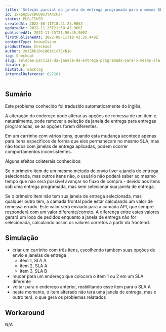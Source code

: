 ```yaml
---
title: 'Seleção parcial da janela de entrega programada para o mesmo SLA afetando o fluxo de compra'
id: 1xkpnp0vxR0O8sJYARcFJF
status: PUBLISHED
createdAt: 2022-08-11T18:41:25.906Z
updatedAt: 2022-11-25T21:50:45.960Z
publishedAt: 2022-11-25T21:50:45.960Z
firstPublishedAt: 2022-08-11T18:41:26.449Z
contentType: knownIssue
productTeam: Checkout
author: 2mXZkbi0oi061KicTExNjo
tag: Checkout
slug: selecao-parcial-da-janela-de-entrega-programada-para-o-mesmo-sla-afetando-o-fluxo-de-compra
locale: pt
kiStatus: Backlog
internalReference: 627261
---
```


## Sumário

<div class="alert alert-info">
  <p>Este problema conhecido foi traduzido automaticamente do inglês.</p>
</div>


A alteração do endereço pode alterar as opções de remessa de um item e, naturalmente, pode remover a seleção da janela de entrega para entregas programadas, se as opções forem diferentes.

Em um carrinho com vários itens, quando esta mudança acontece apenas para itens específicos de forma que eles permaneçam no mesmo SLA, mas não todos com janelas de entrega aplicadas, podem ocorrer comportamentos inconsistentes.

Alguns efeitos colaterais conhecidos:

Se o primeiro item de um mesmo método de envio tiver a janela de entrega selecionada, mas outros itens não, o usuário não poderá saber ao mesmo tempo que não será possível avançar no fluxo de compra - devido aos itens sob uma entrega programada, mas sem selecionar sua janela de entrega.

Se o primeiro item não tem sua janela de entrega selecionada, mas qualquer outro tem, a camada frontal pode estar calculando um valor de remessa errado. Este valor será enviado para a camada API, que sempre responderá com um valor diferente/correto. A diferença entre estes valores gerará um loop de pedidos enquanto a janela de entrega não for selecionada, calculando assim os valores corretos a partir do frontend.



## Simulação



- criar um carrinho com três itens, escolhendo também suas opções de envio e janelas de entrega
  - item 1, SLA A
  - item 2, SLA A
  - item 3, SLA B
- mudar para um endereço que colocará o item 1 ou 2 em um SLA diferente
- voltar para o endereço anterior, reabilitando esse item para o SLA A
- neste momento, o item alterado não terá uma janela de entrega, mas o outro terá, o que gera os problemas relatados



## Workaround


N/A

